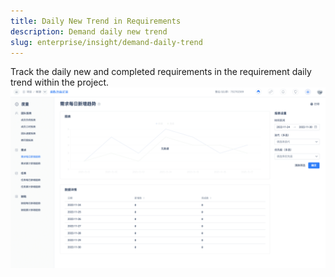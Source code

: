 ```yaml
---
title: Daily New Trend in Requirements
description: Demand daily new trend
slug: enterprise/insight/demand-daily-trend
---
```

Track the daily new and completed requirements in the requirement daily trend within the project.
![Image Description](./assets/demand_daily_trend.png)